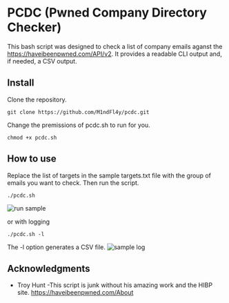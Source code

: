 # PCDC (Pwned Company Directory Checker)

This bash script was designed to check a list of company emails aganst the https://haveibeenpwned.com/API/v2.  It provides a readable CLI output and, if needed, a CSV output.

## Install

Clone the repository.
```
git clone https://github.com/M1ndFl4y/pcdc.git
```
Change the premissions of pcdc.sh to run for you.

```
chmod +x pcdc.sh
```

## How to use

Replace the list of targets in the sample targets.txt file with the group of emails you want to check.
Then run the script.

```
./pcdc.sh
```
![run sample](https://user-images.githubusercontent.com/33877442/54125356-c6dbd680-43d2-11e9-9164-ddcfd8da2aa6.JPG)

or with logging
```
./pcdc.sh -l
```
The -l option generates a CSV file.
![sample log](https://user-images.githubusercontent.com/33877442/54125514-3651c600-43d3-11e9-987d-df658be10647.JPG)

## Acknowledgments

* Troy Hunt
    -This script is junk without his amazing work and the HIBP site.  https://haveibeenpwned.com/About
